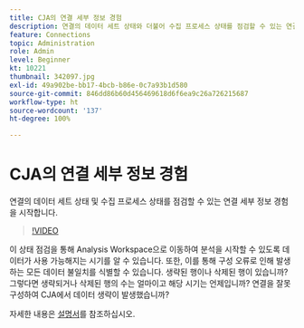 ```yaml
---
title: CJA의 연결 세부 정보 경험
description: 연결의 데이터 세트 상태와 더불어 수집 프로세스 상태를 점검할 수 있는 연결 세부 정보 경험을 시작합니다.
feature: Connections
topic: Administration
role: Admin
level: Beginner
kt: 10221
thumbnail: 342097.jpg
exl-id: 49a902be-bb17-4bcb-b86e-0c7a93b1d580
source-git-commit: 846dd86b60d456469618d6f6ea9c26a726215687
workflow-type: ht
source-wordcount: '137'
ht-degree: 100%

---
```


# CJA의 연결 세부 정보 경험

연결의 데이터 세트 상태 및 수집 프로세스 상태를 점검할 수 있는 연결 세부 정보 경험을 시작합니다.

>[!VIDEO](https://video.tv.adobe.com/v/342097/?quality=12&learn=on)

이 상태 점검을 통해 Analysis Workspace으로 이동하여 분석을 시작할 수 있도록 데이터가 사용 가능해지는 시기를 알 수 있습니다. 또한, 이를 통해 구성 오류로 인해 발생하는 모든 데이터 불일치를 식별할 수 있습니다. 생략된 행이나 삭제된 행이 있습니까? 그렇다면 생략되거나 삭제된 행의 수는 얼마이고 해당 시기는 언제입니까? 연결을 잘못 구성하여 CJA에서 데이터 생략이 발생했습니까?

자세한 내용은 [설명서](https://experienceleague.adobe.com/docs/analytics-platform/using/cja-connections/manage-connections.html)를 참조하십시오.
